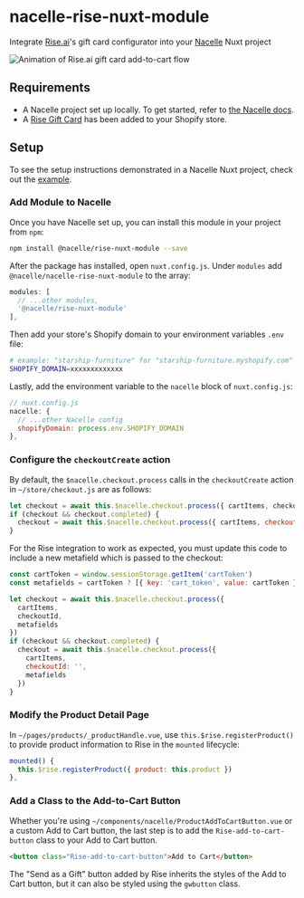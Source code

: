 # nacelle-rise-nuxt-module

Integrate [Rise.ai](https://www.rise.ai)'s gift card configurator into your [Nacelle](https://getnacelle.com/) Nuxt project

![Animation of Rise.ai gift card add-to-cart flow](https://nacelle-assets.s3-us-west-2.amazonaws.com/documentation/nacelle-rise-ai-gift-card-demo.gif)

## Requirements

- A Nacelle project set up locally. To get started, refer to [the Nacelle docs](https://docs.getnacelle.com).
- A [Rise Gift Card](https://dashboard.rise-ai.com/gift-cards) has been added to your Shopify store.

## Setup

To see the setup instructions demonstrated in a Nacelle Nuxt project, check out the [example](./example).

### Add Module to Nacelle

Once you have Nacelle set up, you can install this module in your project from `npm`:

```sh
npm install @nacelle/rise-nuxt-module --save
```

After the package has installed, open `nuxt.config.js`. Under `modules` add `@nacelle/nacelle-rise-nuxt-module` to the array:

```js
modules: [
  // ...other modules,
  '@nacelle/rise-nuxt-module'
],
```

Then add your store's Shopify domain to your environment variables `.env` file:

```sh
# example: "starship-furniture" for "starship-furniture.myshopify.com"
SHOPIFY_DOMAIN=xxxxxxxxxxxxx
```

Lastly, add the environment variable to the `nacelle` block of `nuxt.config.js`:

```javascript
// nuxt.config.js
nacelle: {
  // ...other Nacelle config
  shopifyDomain: process.env.SHOPIFY_DOMAIN
},
```

### Configure the `checkoutCreate` action

By default, the `$nacelle.checkout.process` calls in the `checkoutCreate` action in `~/store/checkout.js` are as follows:

```javascript
let checkout = await this.$nacelle.checkout.process({ cartItems, checkoutId })
if (checkout && checkout.completed) {
  checkout = await this.$nacelle.checkout.process({ cartItems, checkoutId: '' })
}
```

For the Rise integration to work as expected, you must update this code to include a new metafield which is passed to the checkout:

```javascript
const cartToken = window.sessionStorage.getItem('cartToken')
const metafields = cartToken ? [{ key: 'cart_token', value: cartToken }] : []

let checkout = await this.$nacelle.checkout.process({
  cartItems,
  checkoutId,
  metafields
})
if (checkout && checkout.completed) {
  checkout = await this.$nacelle.checkout.process({
    cartItems,
    checkoutId: '',
    metafields
  })
}
```

### Modify the Product Detail Page

In `~/pages/products/_productHandle.vue`, use `this.$rise.registerProduct()` to provide product information to Rise in the `mounted` lifecycle:

```javascript
mounted() {
  this.$rise.registerProduct({ product: this.product })
},
```

### Add a Class to the Add-to-Cart Button

Whether you're using `~/components/nacelle/ProductAddToCartButton.vue` or a custom Add to Cart button, the last step is to add the `Rise-add-to-cart-button` class to your Add to Cart button.

```html
<button class="Rise-add-to-cart-button">Add to Cart</button>
```

The "Send as a Gift" button added by Rise inherits the styles of the Add to Cart button, but it can also be styled using the `gwbutton` class.
